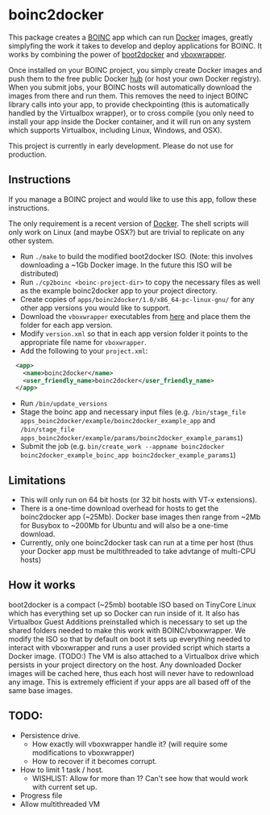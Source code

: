 boinc2docker
============

This package creates a [BOINC](https://boinc.berkeley.edu/) app which can run [Docker](https://www.docker.com/) images, greatly simplyfing the work it takes to develop and deploy applications for BOINC. It works by combining the power of [boot2docker](http://boot2docker.io/) and [vboxwrapper](http://boinc.berkeley.edu/trac/wiki/VboxApps).

Once installed on your BOINC project, you simply create Docker images and push them to the free public Docker [hub](hub.docker.com) (or host your own Docker registry). When you submit jobs, your BOINC hosts will automatically download the images from there and run them. This removes the need to inject BOINC library calls into your app, to provide checkpointing (this is automatically handled by the Virtualbox wrapper), or to cross compile (you only need to install your app inside the Docker container, and it will run on any system which supports Virtualbox, including Linux, Windows, and OSX). 

This project is currently in early development. Please do not use for production. 

Instructions
------------

If you manage a BOINC project and would like to use this app, follow these instructions. 

The only requirement is a recent version of [Docker](https://www.docker.com/). The shell scripts will only work on Linux (and maybe OSX?) but are trivial to replicate on any other system. 

* Run `./make` to build the modified boot2docker ISO. (Note: this involves downloading a ~1Gb Docker image. In the future this ISO will be distributed)
* Run `./cp2boinc <boinc-project-dir>` to copy the necessary files as well as the example boinc2docker app to your project directory. 
* Create copies of `apps/boinc2docker/1.0/x86_64-pc-linux-gnu/` for any other app versions you would like to support. 
* Download the `vboxwrapper` executables from [here](http://boinc.berkeley.edu/trac/wiki/VboxApps) and place them the folder for each app version.
* Modify `version.xml` so that in each app version folder it points to the appropriate file name for `vboxwrapper`.
* Add the following to your `project.xml`:
```xml
  <app>
    <name>boinc2docker</name>
    <user_friendly_name>boinc2docker</user_friendly_name>
  </app>
```
* Run `/bin/update_versions`
* Stage the boinc app and necessary input files (e.g. `/bin/stage_file apps_boinc2docker/example/boinc2docker_example_app` and `/bin/stage_file apps_boinc2docker/example/params/boinc2docker_example_params1`)
* Submit the job (e.g. `bin/create_work --appname boinc2docker boinc2docker_example_boinc_app boinc2docker_example_params1`)


Limitations 
-----------
* This will only run on 64 bit hosts (or 32 bit hosts with VT-x extensions). 
* There is a one-time download overhead for hosts to get the boinc2docker app (~25Mb). Docker base images then range from ~2Mb for Busybox to ~200Mb for Ubuntu and will also be a one-time download. 
* Currently, only one boinc2docker task can run at a time per host (thus your Docker app must be multithreaded to take advtange of multi-CPU hosts)



How it works
------------

boot2docker is a compact (~25mb) bootable ISO based on TinyCore Linux which has everything set up so Docker can run inside of it. It also has Virtualbox Guest Additions preinstalled which is necessary to set up the shared folders needed to make this work with BOINC/vboxwrapper. We modify the ISO so that by default on boot it sets up everything needed to interact with vboxwrapper and runs a user provided script which starts a Docker image. (TODO:) The VM is also attached to a Virtualbox drive which persists in your project directory on the host. Any downloaded Docker images will be cached here, thus each host will never have to redownload any image. This is extremely efficient if your apps are all based off of the same base images. 


TODO:
-----
* Persistence drive. 
  * How exactly will vboxwrapper handle it? (will require some modifications to vboxwrapper)
  * How to recover if it becomes corrupt.
* How to limit 1 task / host. 
  * WISHLIST: Allow for more than 1? Can't see how that would work with current set up. 
* Progress file
* Allow multithreaded VM
